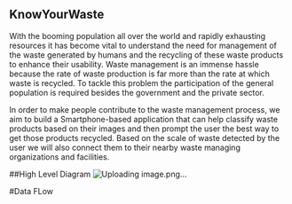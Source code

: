 ## KnowYourWaste

With the booming population all over the world and rapidly exhausting  resources it has become vital to understand the need for management of  the waste generated by humans and the recycling of these waste  products to enhance their usability. Waste management is an immense  hassle because the rate of waste production is far more than the rate at  which waste is recycled. To tackle this problem the participation of the  general population is required besides the government and the private  sector.

In order to make people contribute to the waste management process, we  aim to build a Smartphone-based application that can help classify waste  products based on their images and then prompt the user the best way to  get those products recycled. Based on the scale of waste detected by the  user we will also connect them to their nearby waste managing  organizations and facilities.

##High Level Diagram
![Uploading image.png…]()

#Data FLow


